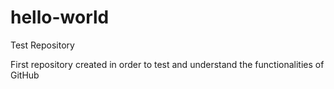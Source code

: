 # hello-world
Test Repository

First repository created in order to test and understand the functionalities of GitHub
